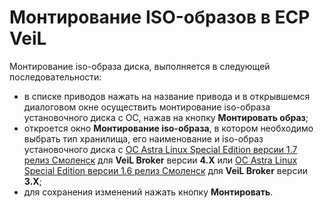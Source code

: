 # Монтирование ISO-образов в ECP VeiL 

Монтирование iso-образа диска, выполняется в следующей последовательности:

   - в списке приводов нажать на название привода и в открывшемся диалоговом окне осуществить 
     монтирование iso-образа установочного диска с ОС, нажав на кнопку **Монтировать образ**;
   - откроется окно **Монтирование iso-образа**, в котором необходимо выбрать тип хранилища, его наименование 
     и iso-образ установочного диска c 
     [ОС Astra Linux Special Edition версии 1.7 релиз Смоленск](https://veil-update.mashtab.org/files/astra/smolensk/smolensk_1.7.0-11.06.2021_12.40.iso) 
     для **VeiL Broker** версии **4.Х** или [ОС Astra Linux Special Edition версии 1.6 релиз Смоленск](https://veil-update.mashtab.org/files/astra/smolensk/smolensk-1.6-20.06.2018_15.56.iso) 
     для **VeiL Broker** версии **3.Х**;
   - для сохранения изменений нажать кнопку **Монтировать**.